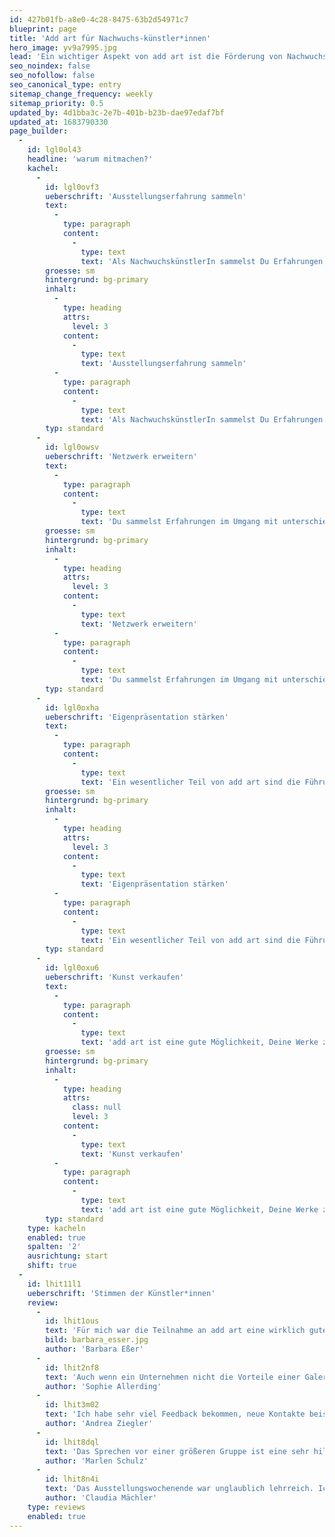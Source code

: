 ```yaml
---
id: 427b01fb-a8e0-4c28-8475-63b2d54971c7
blueprint: page
title: 'Add art für Nachwuchs-künstler*innen'
hero_image: yv9a7995.jpg
lead: 'Ein wichtiger Aspekt von add art ist die Förderung von NachwuchskünstlerInnen – hierzu besteht seit Start von add art eine Kooperation mit der Hochschule für Angewandte Wissenschaften (HAW) Hamburg. Interessierte Studierende und Alumni der HAW können sich für die Teilnahme an add art bewerben. Die Bewerbung wird jährlich im Frühsommer an der Hochschule ausgeschrieben.'
seo_noindex: false
seo_nofollow: false
seo_canonical_type: entry
sitemap_change_frequency: weekly
sitemap_priority: 0.5
updated_by: 4d1bba3c-2e7b-401b-b23b-dae97edaf7bf
updated_at: 1683790330
page_builder:
  -
    id: lgl0ol43
    headline: 'warum mitmachen?'
    kachel:
      -
        id: lgl0ovf3
        ueberschrift: 'Ausstellungserfahrung sammeln'
        text:
          -
            type: paragraph
            content:
              -
                type: text
                text: 'Als NachwuchskünstlerIn sammelst Du Erfahrungen in der Ausstellungsorganisation. Dazu gehören die Entwicklung eines Ausstellungskonzeptes für die vorhandenen Räume, Absprache mit dem Unternehmen, Transport, Hängung, Gestaltung von Materialien und Preislisten.'
        groesse: sm
        hintergrund: bg-primary
        inhalt:
          -
            type: heading
            attrs:
              level: 3
            content:
              -
                type: text
                text: 'Ausstellungserfahrung sammeln'
          -
            type: paragraph
            content:
              -
                type: text
                text: 'Als NachwuchskünstlerIn sammelst Du Erfahrungen in der Ausstellungsorganisation. Dazu gehören die Entwicklung eines Ausstellungskonzeptes für die vorhandenen Räume, Absprache mit dem Unternehmen, Transport, Hängung, Gestaltung von Materialien und Preislisten.'
        typ: standard
      -
        id: lgl0owsv
        ueberschrift: 'Netzwerk erweitern'
        text:
          -
            type: paragraph
            content:
              -
                type: text
                text: 'Du sammelst Erfahrungen im Umgang mit unterschiedlichen Menschen und deren Interessen, wie den Verantwortlichen im Unternehmen und deren MitarbeiterInnen, mit den BesucherInnen, mit VertreterInnen von Kunstinstitutionen, mit der Presse – und erweiterst nebenbei etwas sehr Wichtiges für die Zukunft als KünstlerIn: Dein Netzwerk.'
        groesse: sm
        hintergrund: bg-primary
        inhalt:
          -
            type: heading
            attrs:
              level: 3
            content:
              -
                type: text
                text: 'Netzwerk erweitern'
          -
            type: paragraph
            content:
              -
                type: text
                text: 'Du sammelst Erfahrungen im Umgang mit unterschiedlichen Menschen und deren Interessen, wie den Verantwortlichen im Unternehmen und deren MitarbeiterInnen, mit den BesucherInnen, mit VertreterInnen von Kunstinstitutionen, mit der Presse – und erweiterst nebenbei etwas sehr Wichtiges für die Zukunft als KünstlerIn: Dein Netzwerk.'
        typ: standard
      -
        id: lgl0oxha
        ueberschrift: 'Eigenpräsentation stärken'
        text:
          -
            type: paragraph
            content:
              -
                type: text
                text: 'Ein wesentlicher Teil von add art sind die Führungen für die BesucherInnen durch die NachwuchskünstlerInnen. Bei dieser Gelegenheit wirst Du Deine Werke vorstellen und über Deine Arbeit und Deine Interessen sprechen. Hier kannst Du Deine Eigenpräsentation und Darstellung als KünstlerIn stärken.'
        groesse: sm
        hintergrund: bg-primary
        inhalt:
          -
            type: heading
            attrs:
              level: 3
            content:
              -
                type: text
                text: 'Eigenpräsentation stärken'
          -
            type: paragraph
            content:
              -
                type: text
                text: 'Ein wesentlicher Teil von add art sind die Führungen für die BesucherInnen durch die NachwuchskünstlerInnen. Bei dieser Gelegenheit wirst Du Deine Werke vorstellen und über Deine Arbeit und Deine Interessen sprechen. Hier kannst Du Deine Eigenpräsentation und Darstellung als KünstlerIn stärken. '
        typ: standard
      -
        id: lgl0oxu6
        ueberschrift: 'Kunst verkaufen'
        text:
          -
            type: paragraph
            content:
              -
                type: text
                text: 'add art ist eine gute Möglichkeit, Deine Werke zu verkaufen. Das Gute daran: Der Erlös geht zu 100 Prozent an Dich. Mit Kaufinteressenten kannst Du ganz unkompliziert ins Gespräch kommen. Wie der „richtige“ Preis für Deine Werke aussieht, stellt dabei eine wichtige Frage in der Vorbereitung dar.'
        groesse: sm
        hintergrund: bg-primary
        inhalt:
          -
            type: heading
            attrs:
              class: null
              level: 3
            content:
              -
                type: text
                text: 'Kunst verkaufen'
          -
            type: paragraph
            content:
              -
                type: text
                text: 'add art ist eine gute Möglichkeit, Deine Werke zu verkaufen. Das Gute daran: Der Erlös geht zu 100 Prozent an Dich. Mit Kaufinteressenten kannst Du ganz unkompliziert ins Gespräch kommen. Wie der „richtige“ Preis für Deine Werke aussieht, stellt dabei eine wichtige Frage in der Vorbereitung dar. '
        typ: standard
    type: kacheln
    enabled: true
    spalten: '2'
    ausrichtung: start
    shift: true
  -
    id: lhit11l1
    ueberschrift: 'Stimmen der Künstler*innen'
    review:
      -
        id: lhit1ous
        text: 'Für mich war die Teilnahme an add art eine wirklich gute Erfahrung, nette und interessierte Besucher zu treffen und Führungen zu gestalten. Die eigene Arbeit auf diese Weise öffentlich zu präsentieren, liegt definitiv außerhalb des ‚normalen‘ Uni-Alltags und eröffnet neue Perspektiven.'
        bild: barbara_esser.jpg
        author: 'Barbara Eßer'
      -
        id: lhit2nf8
        text: 'Auch wenn ein Unternehmen nicht die Vorteile einer Galerie in Form eines etablierten Interessentenkreises bietet, so trifft man bei add art wiederum auf Menschen, die vielleicht sonst nicht zu dieser Ausstellung in die Galerie gegangen wären. Dieser Ausstellungsort ermöglicht neue Begegnungen, was ich sehr wichtig finde. Kunst soll nicht in einer Blase bleiben.'
        author: 'Sophie Allerding'
      -
        id: lhit3m02
        text: 'Ich habe sehr viel Feedback bekommen, neue Kontakte beispielsweise zu Kuratorinnen knüpfen können. Neben dem Ankauf durch das ausstellende Unternehmen habe ich zudem noch zwei weitere größere Werke verkaufen können.'
        author: 'Andrea Ziegler'
      -
        id: lhit8dql
        text: 'Das Sprechen vor einer größeren Gruppe ist eine sehr hilfreiche Übung. Und auch in der Vorbereitung der Führungen ist es gut, mal auf seine Arbeiten zu schauen und zu sehen wohin ging meine Reise. Und vielleicht auch Gründe dafür zu finden, warum es der Weg war.'
        author: 'Marlen Schulz'
      -
        id: lhit8n4i
        text: 'Das Ausstellungswochenende war unglaublich lehrreich. Ich habe Formulierungen erprobt, meine eigenen Arbeiten durch die Gespräche mit Besuchern durch ihre Augen kennengelernt. Aber auch die Vorbereitung hat mich schon weitergebracht, sich für eine Ausstellung zu strukturieren, das Überlegen, wie die Bilder sinnvoll hängen können, die Katalogerstellung und Preislisten schreiben.'
        author: 'Claudia Mächler'
    type: reviews
    enabled: true
---
```

